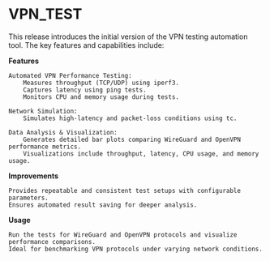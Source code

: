 # VPN_TEST

This release introduces the initial version of the VPN testing automation tool. The key features and capabilities include:

**Features**

    Automated VPN Performance Testing:
        Measures throughput (TCP/UDP) using iperf3.
        Captures latency using ping tests.
        Monitors CPU and memory usage during tests.

    Network Simulation:
        Simulates high-latency and packet-loss conditions using tc.

    Data Analysis & Visualization:
        Generates detailed bar plots comparing WireGuard and OpenVPN performance metrics.
        Visualizations include throughput, latency, CPU usage, and memory usage.

**Improvements**

    Provides repeatable and consistent test setups with configurable parameters.
    Ensures automated result saving for deeper analysis.

**Usage**

    Run the tests for WireGuard and OpenVPN protocols and visualize performance comparisons.
    Ideal for benchmarking VPN protocols under varying network conditions.
